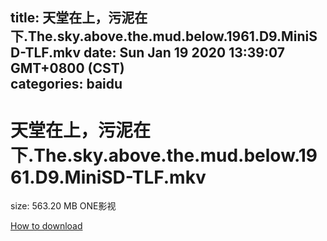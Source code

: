 
title: 天堂在上，污泥在下.The.sky.above.the.mud.below.1961.D9.MiniSD-TLF.mkv
date: Sun Jan 19 2020 13:39:07 GMT+0800 (CST)    
categories: baidu
---

# 天堂在上，污泥在下.The.sky.above.the.mud.below.1961.D9.MiniSD-TLF.mkv
size: 563.20 MB
 ONE影视
 

[How to download](https://bpcam.bemobtrk.com/go/2ceec3aa-1ca2-46d6-b9ff-aaa5c184517c?jno=1895)